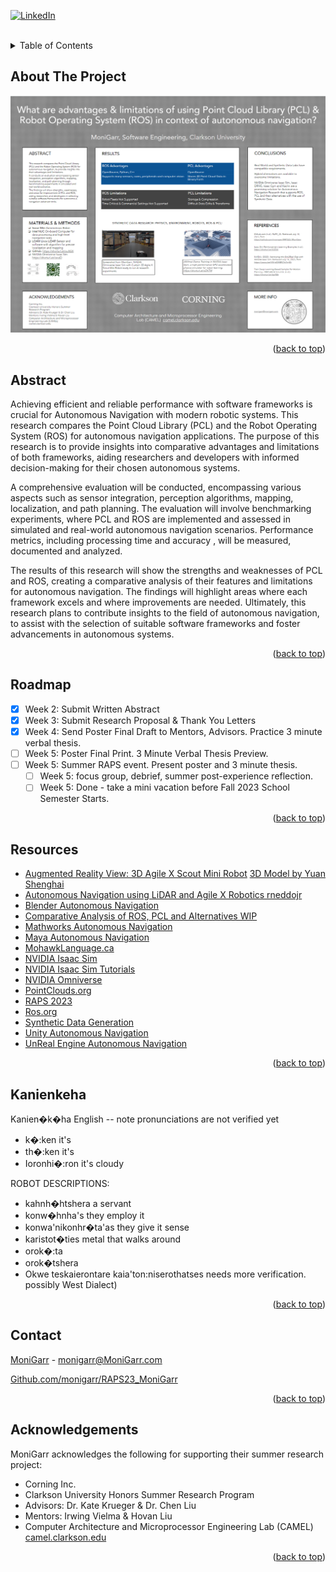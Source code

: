 <div id="top"></div>
<!--
*** Thanks for checking out the Best-README-Template. If you have a suggestion
*** that would make this better, please fork the repo and create a pull request
*** or simply open an issue with the tag "enhancement".
*** Don't forget to give the project a star!
*** Thanks again! Now go create something AMAZING! :D
-->



<!-- PROJECT SHIELDS -->
<!--
*** I'm using markdown "reference style" links for readability.
*** Reference links are enclosed in brackets [ ] instead of parentheses ( ).
*** See the bottom of this document for the declaration of the reference variables
*** for contributors-url, forks-url, etc. This is an optional, concise syntax you may use.
*** https://www.markdownguide.org/basic-syntax/#reference-style-links
-->
[![LinkedIn][linkedin-shield]][linkedin-url]



<!-- PROJECT LOGO -->
<br />

<!-- TABLE OF CONTENTS -->
<details>
  <summary>Table of Contents</summary>
  <ol>
    <li><a href="#about-the-project">About</a></li>
    <li><a href="#abstract">Abstract</a></li>
    <li><a href="#roadmap">Roadmap</a></li>
    <li><a href="#resources">Resources</a></li>
    <li><a href="#kanienkeha">Kanien�k�ha</a></li>
    <li><a href="#contact">Contact</a></li>
    <li><a href="#acknowledgments">Acknowledgments</a></li>
  </ol>
</details>



<!-- ABOUT THE PROJECT -->
## About The Project

[![What are the comparative advantages and limitations of using the point cloud library (PCL) and the Robot Operating System (ROS) in the context of Autonomous Navigation?][product-screenshot]](https://docs.google.com/presentation/d/1jdFIkRGwodM3gDKng64XyrKtpM39SbK5/edit?usp=sharing&ouid=116099391833816183949&rtpof=true&sd=true)

<p align="right">(<a href="#top">back to top</a>)</p>


## Abstract
Achieving efficient and reliable performance with software frameworks is crucial for Autonomous Navigation with modern robotic systems. This research compares the Point Cloud Library (PCL) and the Robot Operating System (ROS) for autonomous navigation applications. The purpose of this research is to provide insights into comparative advantages and limitations of both frameworks, aiding researchers and developers with informed decision-making for their chosen autonomous systems.

A comprehensive evaluation will be conducted, encompassing various aspects such as sensor integration, perception algorithms, mapping, localization, and path planning. The evaluation will involve benchmarking experiments, where PCL and ROS are implemented and assessed in simulated and real-world autonomous navigation scenarios. Performance metrics, including processing time and accuracy , will be measured, documented and analyzed.

The results of this research will show the strengths and weaknesses of PCL and ROS, creating a comparative analysis of their features and limitations for autonomous navigation. The findings will highlight areas where each framework excels and where improvements are needed. Ultimately, this research plans to contribute insights to the field of autonomous navigation, to assist with the selection of suitable software frameworks and foster advancements in autonomous systems.

<p align="right">(<a href="#top">back to top</a>)</p>


<!-- ROADMAP -->
## Roadmap

- [x] Week 2: Submit Written Abstract
- [x] Week 3: Submit Research Proposal & Thank You Letters
- [x] Week 4: Send Poster Final Draft to Mentors, Advisors. Practice 3 minute verbal thesis.
- [ ] Week 5: Poster Final Print. 3 Minute Verbal Thesis Preview.
- [ ] Week 5: Summer RAPS event. Present poster and 3 minute thesis.
    - [ ] Week 5: focus group, debrief, summer post-experience reflection.
    - [ ] Week 5: Done - take a mini vacation before Fall 2023 School Semester Starts.

<p align="right">(<a href="#top">back to top</a>)</p>

<!-- RESOURCES -->
## Resources

* [Augmented Reality View: 3D Agile X Scout Mini Robot](https://adobeaero.app.link/f4YSe6WpiBb) [3D Model by Yuan Shenghai](https://grabcad.com/library/agilex-robotics-scout-mini-robot-1)
* [Autonomous Navigation using LiDAR and Agile X Robotics rneddojr](https://github.com/rneddojr/Autonomous-Navigation-using-LiDAR-and-Agile-X-Robotics)
* [Blender Autonomous Navigation]()
* [Comparative Analysis of ROS, PCL and Alternatives WIP](https://docs.google.com/spreadsheets/d/1fzyKzqSBKZZ2eaqhuFIce23chXcqQjamW7P-skc1OKw/edit?usp=sharing)
* [Mathworks Autonomous Navigation](https://www.mathworks.com/videos/series/autonomous-navigation.html)
* [Maya Autonomous Navigation]()
* [MohawkLanguage.ca](https://www.MohawkLanguage.ca/)
* [NVIDIA Isaac Sim](https://developer.nvidia.com/isaac-sim)
* [NVIDIA Isaac Sim Tutorials](https://docs.omniverse.nvidia.com/isaacsim/latest/tutorial_ros2_navigation.html)
* [NVIDIA Omniverse](https://docs.omniverse.nvidia.com/install-guide/latest/index.html)
* [PointClouds.org](https://pointclouds.org/)
* [RAPS 2023](https://sites.clarkson.edu/raps/2023/summer/what-are-the-comparative-advantages-and-limitations-of-using-the-point-cloud-library-pcl-and-the-robot-operating-system-ros-in-the-context-of-autonomous-navigation/)
* [Ros.org](https://ros.org/)
* [Synthetic Data Generation](https://developer.nvidia.com/blog/developing-and-deploying-ai-powered-robots-with-nvidia-isaac-sim-and-nvidia-tao/)
* [Unity Autonomous Navigation](https://resources.unity.com/automotive-transportation-manufacturing-content/unity-robotics-slam)
* [UnReal Engine Autonomous Navigation](https://www.unrealengine.com/en-US/search?keyword=autonomous%20navigation)

<p align="right">(<a href="#top">back to top</a>)</p>

<!-- KANIENKEHA -->
## Kanienkeha
Kanien�k�ha  <English Phonetic>  English
-- note pronunciations are not verified yet 

* k�:ken <ghee guh>  it's
* th�:ken  <tee guh>  it's
* Ioronhi�:ron  <doh rloo hyoh rloo>  it's cloudy

ROBOT DESCRIPTIONS:
* kahnh�htshera <gah not zeh la> a servant
* konw�hnha's  <goon wah nah ah s> they employ it 
* konwa'nikonhr�ta'as <goon wah knee gooh rlah dah ah s> they give it sense 
* karistot�ties <gah rlee stoh dah dyehs> metal that walks around 
* orok�:ta <oh rloh go dah>
* orok�tshera  <oh rloh goat zeh la>
* Okwe teskaierontare kaia'ton:niserothatses <oh gwe dehs guy eh rlooh n dah leh gah yah doohn knee zeh rloh dah t zehs> needs more verification. possibly West Dialect)

<p align="right">(<a href="#top">back to top</a>)</p>

<!-- CONTACT -->
## Contact

[MoniGarr](https://www.MoniGarr.com) - monigarr@MoniGarr.com

[Github.com/monigarr/RAPS23_MoniGarr](https://github.com/monigarr/RAPS23_MoniGarr)

<p align="right">(<a href="#top">back to top</a>)</p>

## Acknowledgements
MoniGarr acknowledges the following for supporting their summer research project:

* Corning Inc.
* Clarkson University Honors Summer Research Program
* Advisors: Dr. Kate Krueger & Dr. Chen Liu 
* Mentors: Irwing Vielma & Hovan Liu
* Computer Architecture and Microprocessor Engineering Lab (CAMEL)  [camel.clarkson.edu](https://camel.clarkson.edu)

<p align="right">(<a href="#top">back to top</a>)</p>

<!-- MARKDOWN LINKS & IMAGES -->
<!-- https://www.markdownguide.org/basic-syntax/#reference-style-links -->
[linkedin-shield]: https://img.shields.io/badge/-LinkedIn-black.svg?style=for-the-badge&logo=linkedin&colorB=555
[linkedin-url]: https://linkedin.com/in/monigarr 
[product-screenshot]: images/screenshot.png
